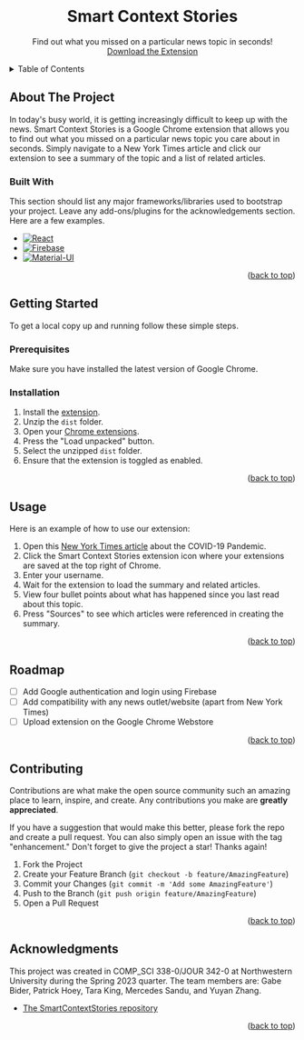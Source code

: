 <br />
<div align="center">
  <h1 align="center">Smart Context Stories</h1>
  <p align="center">
    Find out what you missed on a particular news topic in seconds!
    <br />
    <a href="https://github.com/patrickhoey20/SmartContextStories/releases/tag/v1.0.0">Download the Extension</a>
  </p>
</div>

<details>
  <summary>Table of Contents</summary>
  <ol>
    <li>
      <a href="#about-the-project">About The Project</a>
      <ul>
        <li><a href="#built-with">Built With</a></li>
      </ul>
    </li>
    <li>
      <a href="#getting-started">Getting Started</a>
      <ul>
        <li><a href="#prerequisites">Prerequisites</a></li>
        <li><a href="#installation">Installation</a></li>
      </ul>
    </li>
    <li><a href="#usage">Usage</a></li>
    <li><a href="#roadmap">Roadmap</a></li>
    <li><a href="#contributing">Contributing</a></li>
    <li><a href="#acknowledgments">Acknowledgments</a></li>
  </ol>
</details>

## About The Project

In today's busy world, it is getting increasingly difficult to keep up with the news. Smart Context Stories is a Google Chrome extension that allows you to find out what you missed on a particular news topic you care about in seconds. Simply navigate to a New York Times article and click our extension to see a summary of the topic and a list of related articles.

### Built With

This section should list any major frameworks/libraries used to bootstrap your project. Leave any add-ons/plugins for the acknowledgements section. Here are a few examples.

* [![React][React.js]][React-url]
* [![Firebase][Firebase.com]][Firebase-url]
* [![Material-UI][Mui.com]][Material-url]

<p align="right">(<a href="#readme-top">back to top</a>)</p>

## Getting Started

To get a local copy up and running follow these simple steps.

### Prerequisites

Make sure you have installed the latest version of Google Chrome.

### Installation

1. Install the [extension](https://github.com/patrickhoey20/SmartContextStories/releases/tag/v1.0.0).
2. Unzip the `dist` folder.
3. Open your [Chrome extensions](chrome://extensions/).
4. Press the "Load unpacked" button.
5. Select the unzipped `dist` folder.
6. Ensure that the extension is toggled as enabled.

<p align="right">(<a href="#readme-top">back to top</a>)</p>

## Usage

Here is an example of how to use our extension:

1. Open this [New York Times article](https://www.nytimes.com/2023/05/12/travel/covid-vaccine-mandate-us.html) about the COVID-19 Pandemic.
2. Click the Smart Context Stories extension icon where your extensions are saved at the top right of Chrome.
3. Enter your username.
4. Wait for the extension to load the summary and related articles.
5. View four bullet points about what has happened since you last read about this topic.
6. Press "Sources" to see which articles were referenced in creating the summary.

<p align="right">(<a href="#readme-top">back to top</a>)</p>

## Roadmap

- [ ] Add Google authentication and login using Firebase
- [ ] Add compatibility with any news outlet/website (apart from New York Times)
- [ ] Upload extension on the Google Chrome Webstore

<p align="right">(<a href="#readme-top">back to top</a>)</p>

## Contributing

Contributions are what make the open source community such an amazing place to learn, inspire, and create. Any contributions you make are **greatly appreciated**.

If you have a suggestion that would make this better, please fork the repo and create a pull request. You can also simply open an issue with the tag "enhancement."
Don't forget to give the project a star! Thanks again!

1. Fork the Project
2. Create your Feature Branch (`git checkout -b feature/AmazingFeature`)
3. Commit your Changes (`git commit -m 'Add some AmazingFeature'`)
4. Push to the Branch (`git push origin feature/AmazingFeature`)
5. Open a Pull Request

<p align="right">(<a href="#readme-top">back to top</a>)</p>

## Acknowledgments

This project was created in COMP_SCI 338-0/JOUR 342-0 at Northwestern University during the Spring 2023 quarter. The team members are: Gabe Bider, Patrick Hoey, Tara King, Mercedes Sandu, and Yuyan Zhang.

* [The SmartContextStories repository](https://github.com/patrickhoey20/SmartContextStories)

<p align="right">(<a href="#readme-top">back to top</a>)</p>

[contributors-shield]: https://img.shields.io/github/contributors/othneildrew/Best-README-Template.svg?style=for-the-badge
[React.js]: https://img.shields.io/badge/React-20232A?style=for-the-badge&logo=react&logoColor=61DAFB
[React-url]: https://reactjs.org/
[Firebase-url]: https://firebase.google.com/
[Firebase.com]: https://img.shields.io/badge/firebase-ffca28?style=for-the-badge&logo=firebase&logoColor=black
[Material-url]: https://mui.com/
[Mui.com]: https://img.shields.io/badge/Material--UI-20232A?style=for-the-badge&logo=material-ui&logoColor=61DAFB